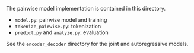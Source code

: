 The pairwise model implementation is contained in this directory.
- `model.py`: pairwise model and training
- `tokenize_pairwise.py`: tokenization
- `predict.py` and `analyze.py`: evaluation

See the `encoder_decoder` directory for the joint and autoregressive models.
